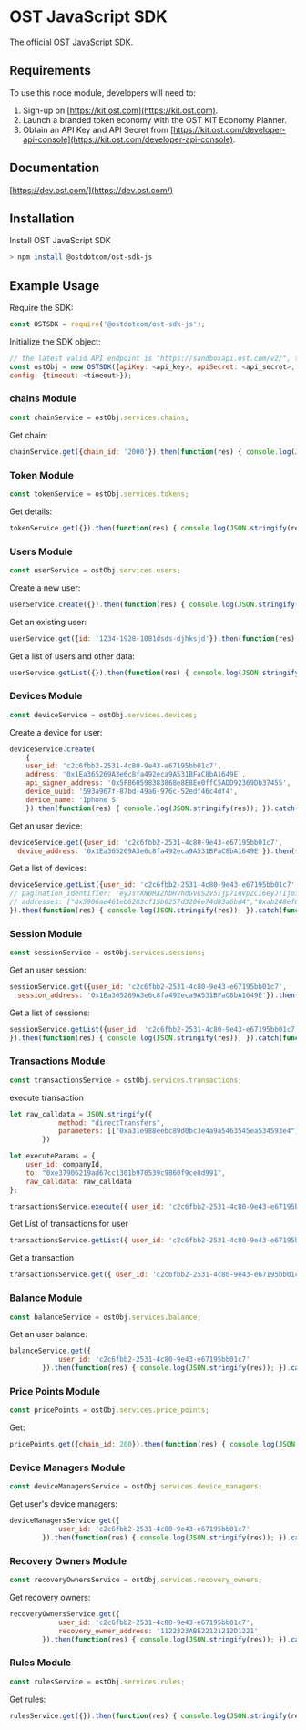 # OST JavaScript SDK
The official [OST JavaScript SDK](https://dev.ost.com/).

## Requirements

To use this node module, developers will need to:
1. Sign-up on [https://kit.ost.com](https://kit.ost.com).
2. Launch a branded token economy with the OST KIT Economy Planner.
3. Obtain an API Key and API Secret from [https://kit.ost.com/developer-api-console](https://kit.ost.com/developer-api-console).

## Documentation

[https://dev.ost.com/](https://dev.ost.com/)

## Installation

Install OST JavaScript SDK

```bash
> npm install @ostdotcom/ost-sdk-js
```

## Example Usage

Require the SDK:

```node.js
const OSTSDK = require('@ostdotcom/ost-sdk-js');
```

Initialize the SDK object:

```node.js
// the latest valid API endpoint is "https://sandboxapi.ost.com/v2/", this may change in the future
const ostObj = new OSTSDK({apiKey: <api_key>, apiSecret: <api_secret>, apiEndpoint: <api_endpoint>,
config: {timeout: <timeout>});
```


### chains Module 

```node.js
const chainService = ostObj.services.chains;
```
Get chain:

```node.js
chainService.get({chain_id: '2000'}).then(function(res) { console.log(JSON.stringify(res)); }).catch(function(err) { console.log(JSON.stringify(err)); });
```


### Token Module 

```node.js
const tokenService = ostObj.services.tokens;
```

Get details:

```node.js
tokenService.get({}).then(function(res) { console.log(JSON.stringify(res)); }).catch(function(err) { console.log(JSON.stringify(err)); });
```


### Users Module 

```node.js
const userService = ostObj.services.users;
```

Create a new user:

```node.js
userService.create({}).then(function(res) { console.log(JSON.stringify(res)); }).catch(function(err) { console.log(JSON.stringify(err)); });
```

Get an existing user:

```node.js
userService.get({id: '1234-1928-1081dsds-djhksjd'}).then(function(res) { console.log(JSON.stringify(res)); }).catch(function(err) { console.log(JSON.stringify(err)); });
```

Get a list of users and other data:

```node.js
userService.getList({}).then(function(res) { console.log(JSON.stringify(res)); }).catch(function(err) { console.log(JSON.stringify(err)); });
```


### Devices Module 

```node.js
const deviceService = ostObj.services.devices;
```

Create a device for user:

```node.js
deviceService.create(
    {
    user_id: 'c2c6fbb2-2531-4c80-9e43-e67195bb01c7', 
    address: '0x1Ea365269A3e6c8fa492eca9A531BFaC8bA1649E',
    api_signer_address: '0x5F860598383868e8E8Ee0ffC5ADD92369Db37455',
    device_uuid: '593a967f-87bd-49a6-976c-52edf46c4df4',
    device_name: 'Iphone S'
    }).then(function(res) { console.log(JSON.stringify(res)); }).catch(function(err) { console.log(JSON.stringify(err)); });
```

Get an user device:

```node.js
deviceService.get({user_id: 'c2c6fbb2-2531-4c80-9e43-e67195bb01c7', 
  device_address: '0x1Ea365269A3e6c8fa492eca9A531BFaC8bA1649E'}).then(function(res) { console.log(JSON.stringify(res)); }).catch(function(err) { console.log(JSON.stringify(err)); });
```

Get a list of devices:

```node.js
deviceService.getList({user_id: 'c2c6fbb2-2531-4c80-9e43-e67195bb01c7',
// pagination_identifier: 'eyJsYXN0RXZhbHVhdGVkS2V5Ijp7InVpZCI6eyJTIjoiZDE5NGFhNzUtYWNkNS00ZjQwLWIzZmItZTczYTdjZjdjMGQ5In0sIndhIjp7IlMiOiIweDU4YjQxMDY0NzQ4OWI4ODYzNTliNThmZTIyMjYwZWIxOTYwN2IwZjYifX19',
// addresses: ["0x5906ae461eb6283cf15b0257d3206e74d83a6bd4","0xab248ef66ee49f80e75266595aa160c8c1abdd5a"] 
}).then(function(res) { console.log(JSON.stringify(res)); }).catch(function(err) { console.log(JSON.stringify(err)); });
```


### Session Module 

```node.js
const sessionService = ostObj.services.sessions;
```
Get an user session:

```node.js
sessionService.get({user_id: 'c2c6fbb2-2531-4c80-9e43-e67195bb01c7', 
  session_address: '0x1Ea365269A3e6c8fa492eca9A531BFaC8bA1649E'}).then(function(res) { console.log(JSON.stringify(res)); }).catch(function(err) { console.log(JSON.stringify(err)); });
```

Get a list of sessions:

```node.js
sessionService.getList({user_id: 'c2c6fbb2-2531-4c80-9e43-e67195bb01c7', 
}).then(function(res) { console.log(JSON.stringify(res)); }).catch(function(err) { console.log(JSON.stringify(err)); });
```




### Transactions Module 

```node.js
const transactionsService = ostObj.services.transactions;
```
 execute transaction

```node.js
let raw_calldata = JSON.stringify({
            method: "directTransfers", 
            parameters: [["0xa31e988eebc89d0bc3e4a9a5463545ea534593e4"],[5]]
        })

let executeParams = {
    user_id: companyId,
    to: "0xe37906219ad67cc1301b970539c9860f9ce8d991",
    raw_calldata: raw_calldata
};

transactionsService.execute({ user_id: 'c2c6fbb2-2531-4c80-9e43-e67195bb01c7' }).then(function(res) { console.log(JSON.stringify(res)); }).catch(function(err) { console.log(JSON.stringify(err)); });
```

Get List of transactions for user

```node.js
transactionsService.getList({ user_id: 'c2c6fbb2-2531-4c80-9e43-e67195bb01c7' }).then(function(res) { console.log(JSON.stringify(res)); }).catch(function(err) { console.log(JSON.stringify(err)); });
```

Get a transaction

```node.js
transactionsService.get({ user_id: 'c2c6fbb2-2531-4c80-9e43-e67195bb01c7', trasaction_id: '1212121AD21DSDA21A2' }).then(function(res) { console.log(JSON.stringify(res)); }).catch(function(err) { console.log(JSON.stringify(err)); });
```


### Balance Module 

```node.js
const balanceService = ostObj.services.balance;
```
Get an user balance:

```node.js
balanceService.get({
            user_id: 'c2c6fbb2-2531-4c80-9e43-e67195bb01c7'
        }).then(function(res) { console.log(JSON.stringify(res)); }).catch(function(err) { console.log(JSON.stringify(err)); });
```



### Price Points Module 

```node.js
const pricePoints = ostObj.services.price_points;
```
Get:

```node.js
pricePoints.get({chain_id: 200}).then(function(res) { console.log(JSON.stringify(res)); }).catch(function(err) { console.log(JSON.stringify(err)); });
```


### Device Managers Module 

```node.js
const deviceManagersService = ostObj.services.device_managers;
```
Get user's device managers:

```node.js
deviceManagersService.get({
            user_id: 'c2c6fbb2-2531-4c80-9e43-e67195bb01c7'
        }).then(function(res) { console.log(JSON.stringify(res)); }).catch(function(err) { console.log(JSON.stringify(err)); });
```



### Recovery Owners Module 

```node.js
const recoveryOwnersService = ostObj.services.recovery_owners;
```
Get recovery owners:

```node.js
recoveryOwnersService.get({
            user_id: 'c2c6fbb2-2531-4c80-9e43-e67195bb01c7',
            recovery_owner_address: '1122323ABE22121212D1221'
        }).then(function(res) { console.log(JSON.stringify(res)); }).catch(function(err) { console.log(JSON.stringify(err)); });
```


### Rules Module 

```node.js
const rulesService = ostObj.services.rules;
```
Get rules:

```node.js
rulesService.get({}).then(function(res) { console.log(JSON.stringify(res)); }).catch(function(err) { console.log(JSON.stringify(err)); });
```








